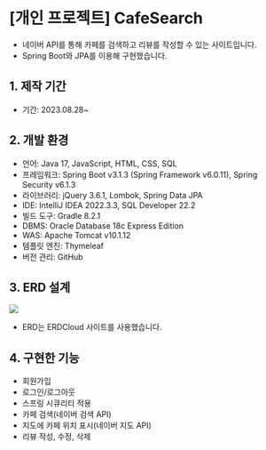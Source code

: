 # [개인 프로젝트] CafeSearch
- 네이버 API를 통해 카페를 검색하고 리뷰를 작성할 수 있는 사이트입니다.
- Spring Boot와 JPA를 이용해 구현했습니다.

## 1. 제작 기간
- 기간: 2023.08.28~

## 2. 개발 환경
- 언어: Java 17, JavaScript, HTML, CSS, SQL
- 프레임워크: Spring Boot v3.1.3 (Spring Framework v6.0.11), Spring Security v6.1.3
- 라이브러리: jQuery 3.6.1, Lombok, Spring Data JPA
- IDE: IntelliJ IDEA 2022.3.3, SQL Developer 22.2
- 빌드 도구: Gradle 8.2.1
- DBMS: Oracle Database 18c Express Edition
- WAS: Apache Tomcat v10.1.12
- 템플릿 엔진: Thymeleaf
- 버전 관리: GitHub

## 3. ERD 설계
<img src="https://github.com/hanairu96/cafesearch/assets/118409554/86ffd19d-4fc2-4ee5-b389-7ae5cfe2aafe"/>

- ERD는 ERDCloud 사이트를 사용했습니다.

## 4. 구현한 기능
- 회원가입
- 로그인/로그아웃
- 스프링 시큐리티 적용
- 카페 검색(네이버 검색 API)
- 지도에 카페 위치 표시(네이버 지도 API)
- 리뷰 작성, 수정, 삭제
